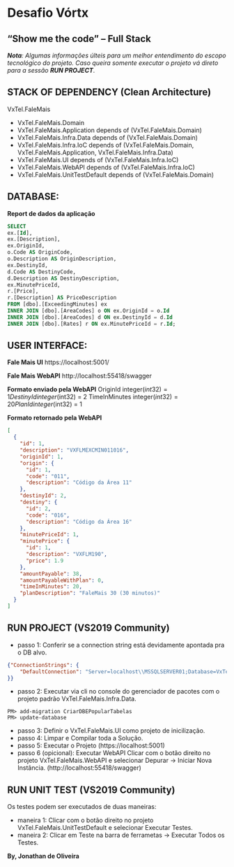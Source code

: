 # Desafio Vórtx
## “Show me the code” – Full Stack

_**Nota**: Algumas informações últeis para um melhor entendimento do escopo tecnológico 
do projeto. Caso queira somente executar o projeto vá direto para a sessão **RUN PROJECT**._

## STACK OF DEPENDENCY (Clean Architecture)

VxTel.FaleMais
- VxTel.FaleMais.Domain
- VxTel.FaleMais.Application depends of (VxTel.FaleMais.Domain)
- VxTel.FaleMais.Infra.Data depends of (VxTel.FaleMais.Domain)
- VxTel.FaleMais.Infra.IoC depends of (VxTel.FaleMais.Domain, VxTel.FaleMais.Application, VxTel.FaleMais.Infra.Data)
- VxTel.FaleMais.UI depends of (VxTel.FaleMais.Infra.IoC)		
- VxTel.FaleMais.WebAPI depends of (VxTel.FaleMais.Infra.IoC)	
- VxTel.FaleMais.UnitTestDefault depends of (VxTel.FaleMais.Domain)

## DATABASE:

**Report de dados da aplicação**

```sql
SELECT 
ex.[Id],
ex.[Description],
ex.OriginId,
o.Code AS OriginCode, 
o.Description AS OriginDescription,
ex.DestinyId,
d.Code AS DestinyCode, 
d.Description AS DestinyDescription, 
ex.MinutePriceId,
r.[Price],
r.[Description] AS PriceDescription
FROM [dbo].[ExceedingMinutes] ex 
INNER JOIN [dbo].[AreaCodes] o ON ex.OriginId = o.Id
INNER JOIN [dbo].[AreaCodes] d ON ex.DestinyId = d.Id 
INNER JOIN [dbo].[Rates] r ON ex.MinutePriceId = r.Id;
```

## USER INTERFACE:

**Fale Mais UI**
https://localhost:5001/

**Fale Mais WebAPI**
http://localhost:55418/swagger

**Formato enviado pela WebAPI**
OriginId integer($int32) = 1
DestinyId integer($int32) = 2
TimeInMinutes integer($int32) = 20
PlanId integer($int32) = 1

**Formato retornado pela WebAPI**
```json
[
  {
    "id": 1,
    "description": "VXFLMEXCMIN011016",
    "originId": 1,
    "origin": {
      "id": 1,
      "code": "011",
      "description": "Código da Área 11"
    },
    "destinyId": 2,
    "destiny": {
      "id": 2,
      "code": "016",
      "description": "Código da Área 16"
    },
    "minutePriceId": 1,
    "minutePrice": {
      "id": 1,
      "description": "VXFLM190",
      "price": 1.9
    },
    "amountPayable": 38,
    "amountPayableWithPlan": 0,
    "timeInMinutes": 20,
    "planDescription": "FaleMais 30 (30 minutos)"
  }
]
```

## RUN PROJECT (VS2019 Community)

- passo 1: Conferir se a connection string está devidamente apontada pra o DB alvo.
```json
{"ConnectionStrings": {
	"DefaultConnection": "Server=localhost\\MSSQLSERVER01;Database=VxTelFaleMaisDB;Trusted_Connection=True;"
}}
```
- passo 2: Executar via cli no console do gerenciador de pacotes com o projeto 
padrão VxTel.FaleMais.Infra.Data.
```cli
PM> add-migration CriarDBEPopularTabelas
PM> update-database
```
- passo 3: Definir o VxTel.FaleMais.UI como projeto de inicilização.
- passo 4: Limpar e Compilar toda a Solução.
- passo 5: Executar o Projeto (https://localhost:5001)
- passo 6 (opicional): Executar WebAPI Clicar com o botão direito no projeto VxTel.FaleMais.WebAPI e selecionar Depurar -> Iniciar Nova Instância. (http://localhost:55418/swagger)

## RUN UNIT TEST (VS2019 Community)

Os testes podem ser executados de duas maneiras:	
- maneira 1: Clicar com o botão direito no projeto VxTel.FaleMais.UnitTestDefault e selecionar Executar Testes.
- maneira 2: Clicar em Teste na barra de ferrametas -> Executar Todos os Testes.

**By, Jonathan de Oliveira**